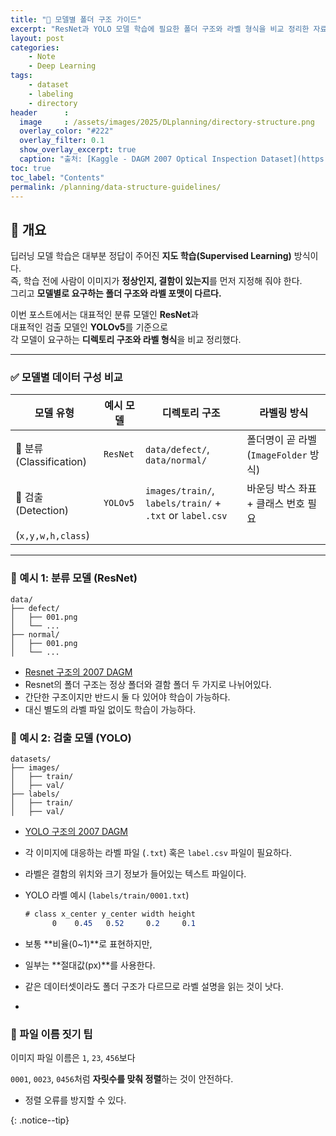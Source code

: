 ```yaml
---
title: "📂 모델별 폴더 구조 가이드"
excerpt: "ResNet과 YOLO 모델 학습에 필요한 폴더 구조와 라벨 형식을 비교 정리한 자료입니다."
layout: post
categories: 
    - Note
    - Deep Learning
tags: 
    - dataset
    - labeling
    - directory
header      :
  image     : /assets/images/2025/DLplanning/directory-structure.png
  overlay_color: "#222"
  overlay_filter: 0.1
  show_overlay_excerpt: true
  caption: "출처: [Kaggle - DAGM 2007 Optical Inspection Dataset](https://www.kaggle.com/datasets/mhskjelvareid/dagm-2007-competition-dataset-optical-inspection)"
toc: true
toc_label: "Contents"
permalink: /planning/data-structure-guidelines/
---
```


## 📌 개요

딥러닝 모델 학습은 대부분 정답이 주어진 **지도 학습(Supervised Learning)** 방식이다.  
즉, 학습 전에 사람이 이미지가 **정상인지, 결함이 있는지**를 먼저 지정해 줘야 한다.  
그리고 **모델별로 요구하는 폴더 구조와 라벨 포맷이 다르다.**

이번 포스트에서는 대표적인 분류 모델인 **ResNet**과  
대표적인 검출 모델인 **YOLOv5**를 기준으로  
각 모델이 요구하는 **디렉토리 구조와 라벨 형식**을 비교 정리했다.


---

### ✅ 모델별 데이터 구성 비교

| 모델 유형 | 예시 모델 | 디렉토리 구조 | 라벨링 방식 |
| --- | --- | --- | --- |
| 🧠 분류 (Classification) | `ResNet` | `data/defect/`, `data/normal/` | 폴더명이 곧 라벨 (`ImageFolder` 방식) |
| 📍 검출 (Detection) | `YOLOv5` | `images/train/`, `labels/train/` + `.txt` or `label.csv` | 바운딩 박스 좌표 + 클래스 번호 필요
(`x,y,w,h,class`) |

---

### 🧪 예시 1: 분류 모델 (ResNet)

```
data/
├── defect/
│   ├── 001.png
│   └── ...
├── normal/
│   ├── 001.png
│   └── ...
```

- [Resnet 구조의 2007 DAGM]()
- Resnet의 폴더 구조는 정상 폴더와 결함 폴더 두 가지로 나뉘어있다.
- 간단한 구조이지만 반드시 둘 다 있어야 학습이 가능하다. 
- 대신 별도의 라벨 파일 없이도 학습이 가능하다.

### 🧪 예시 2: 검출 모델 (YOLO)

```
datasets/
├── images/
│   ├── train/
│   ├── val/
├── labels/
│   ├── train/
│   ├── val/
```

- [YOLO 구조의 2007 DAGM](https://www.kaggle.com/datasets/mhskjelvareid/dagm-2007-competition-dataset-optical-inspection)
- 각 이미지에 대응하는 라벨 파일 (`.txt`) 혹은 `label.csv` 파일이 필요하다.
- 라벨은 결함의 위치와 크기 정보가 들어있는 텍스트 파일이다.
- YOLO 라벨 예시 (`labels/train/0001.txt`)
    
    ```css
    # class x_center y_center width height
          0    0.45   0.52     0.2     0.1  
    ```
    
- 보통 **비율(0~1)**로 표현하지만,
- 일부는 **절대값(px)**를 사용한다.
- 같은 데이터셋이라도 폴더 구조가 다르므로 라벨 설명을 읽는 것이 낫다.
-  


### 🔢 파일 이름 짓기 팁

이미지 파일 이름은 `1`, `23`, `456`보다

`0001`, `0023`, `0456`처럼 **자릿수를 맞춰 정렬**하는 것이 안전하다.

- 정렬 오류를 방지할 수 있다.

{: .notice--tip}

